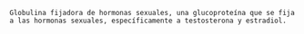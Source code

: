 	Globulina fijadora de hormonas sexuales, una glucoproteína que se fija a las hormonas sexuales, específicamente a testosterona y estradiol.